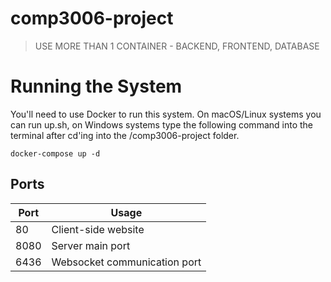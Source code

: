 # comp3006-project
> USE MORE THAN 1 CONTAINER - BACKEND, FRONTEND, DATABASE

# Running the System
You'll need to use Docker to run this system.
On macOS/Linux systems you can run up.sh, on Windows systems type the following command into the terminal after cd'ing into the /comp3006-project folder.

`docker-compose up -d`

## Ports
| Port | Usage                        |
|------|------------------------------|
| 80   | Client-side website          |
| 8080 | Server main port             |
| 6436 | Websocket communication port |